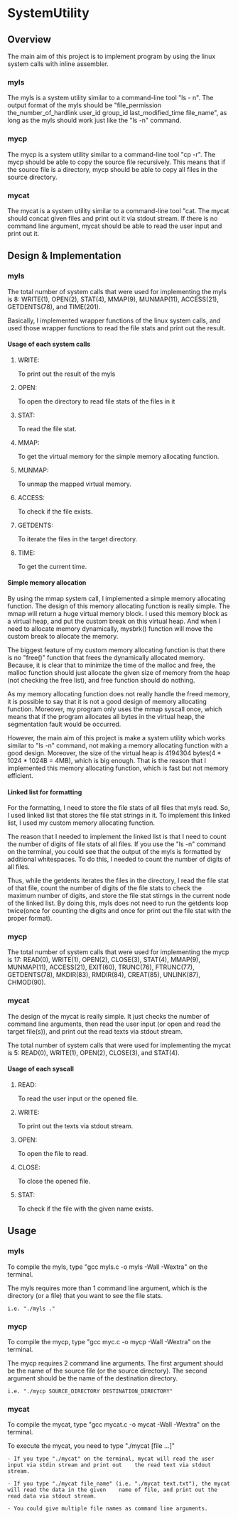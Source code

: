# SystemUtility


## Overview

The main aim of this project is to implement program by using the linux system calls with inline assembler.

### myls

The myls is a system utility similar to a command-line tool "ls - n".
The output format of the myls should be "file_permission the_number_of_hardlink user_id group_id last_modified_time file_name", as long as the myls should work just like the "ls -n" command.


### mycp

The mycp is a system utility similar to a command-line tool "cp -r".
The mycp should be able to copy the source file recursively.
This means that if the source file is a directory, mycp should be able to copy all files in the source directory.


### mycat

The mycat is a system utility similar to a command-line tool "cat.
The mycat should concat given files and print out it via stdout stream.
If there is no command line argument, mycat should be able to read the user input and print out it.


## Design & Implementation

### myls

The total number of system calls that were used for implementing the myls is 8: WRITE(1), OPEN(2), STAT(4), MMAP(9), MUNMAP(11), ACCESS(21), GETDENTS(78), and TIME(201).

Basically, I implemented wrapper functions of the linux system calls, and used those wrapper functions to read the file stats and print out the result.

#### Usage of each system calls

1) WRITE:

    To print out the result of the myls

2) OPEN:

    To open the directory to read file stats of the files in it

3) STAT:

    To read the file stat.

4) MMAP:

    To get the virtual memory for the simple memory allocating function.

5) MUNMAP:

    To unmap the mapped virtual memory.

6) ACCESS:

    To check if the file exists.

7) GETDENTS:

    To iterate the files in the target directory.

8) TIME:

    To get the current time.


#### Simple memory allocation

By using the mmap system call, I implemented a simple memory allocating function. The design of this memory allocating function is really simple. The mmap will return a huge virtual memory block. I used this memory block as a virtual heap, and put the custom break on this virtual heap. And when I need to allocate memory dynamically, mysbrk() function will move the custom break to allocate the memory.

The biggest feature of my custom memory allocating function is that there is no "free()" function that frees the dynamically allocated memory. Because, it is clear that to minimize the time of the malloc and free, the malloc function should just allocate the given size of memory from the heap (not checking the free list), and free function should do nothing.

As my memory allocating function does not really handle the freed memory, it is possible to say that it is not a good design of memory allocating function. Moreover, my program only uses the mmap syscall once, which means that if the program allocates all bytes in the virtual heap, the segmentation fault would be occurred.

However, the main aim of this project is make a system utility which works similar to "ls -n" command, not making a memory allocating function with a good design. Moreover, the size of the virtual heap is 4194304 bytes(4 * 1024 * 1024B = 4MB), which is big enough. That is the reason that I implemented this memory allocating function, which is fast but not memory efficient.


#### Linked list for formatting

For the formatting, I need to store the file stats of all files that myls read. So, I used linked list that stores the file stat strings in it. To implement this linked list, I used my custom memory allocating function.

The reason that I needed to implement the linked list is that I need to count the number of digits of file stats of all files. If you use the "ls -n" command on the terminal, you could see that the output of the myls is formatted by additional whitespaces. To do this, I needed to count the number of digits of all files.

Thus, while the getdents iterates the files in the directory, I read the file stat of that file, count the number of digits of the file stats to check the maximum number of digits, and store the file stat stirngs in the current node of the linked list. By doing this, myls does not need to run the getdents loop twice(once for counting the digits and once for print out the file stat with the proper format).


### mycp

The total number of system calls that were used for implementing the mycp is 17: READ(0), WRITE(1), OPEN(2),
CLOSE(3), STAT(4), MMAP(9), MUNMAP(11), ACCESS(21), EXIT(60), TRUNC(76), FTRUNC(77), GETDENTS(78), MKDIR(83), RMDIR(84), CREAT(85), UNLINK(87), CHMOD(90).


### mycat

The design of the mycat is really simple. It just checks the number of command line arguments, then read the user input (or open and read the target file(s)), and print out the read texts via stdout stream.

The total number of system calls that were used for implementing the mycat is 5: READ(0), WRITE(1), OPEN(2), CLOSE(3), and STAT(4).

#### Usage of each syscall

1) READ:
    
    To read the user input or the opened file.

2) WRITE:

    To print out the texts via stdout stream.

3) OPEN:

    To open the file to read.

4) CLOSE:

    To close the opened file.

5) STAT:

    To check if the file with the given name exists.


## Usage

### myls

To compile the myls, type "gcc myls.c -o myls -Wall -Wextra" on the terminal.

The myls requires more than 1 command line argument, which is the directory (or a file) that you want to see the file stats.

    i.e. "./myls ."

### mycp

To compile the mycp, type "gcc myc.c -o mycp -Wall -Wextra" on the terminal.

The mycp requires 2 command line arguments. The first argument should be the name of the source file (or the source directory). The second argument should be the name of the destination directory.

    i.e. "./mycp SOURCE_DIRECTORY DESTINATION_DIRECTORY"

### mycat

To compile the mycat, type "gcc mycat.c -o mycat -Wall -Wextra" on the terminal.

To execute the mycat, you need to type "./mycat [file ...]"

    - If you type "./mycat" on the terminal, mycat will read the user input via stdin stream and print out    the read text via stdout stream.

    - If you type "./mycat file_name" (i.e. "./mycat text.txt"), the mycat will read the data in the given    name of file, and print out the read data via stdout stream.

    - You could give multiple file names as command line arguments.